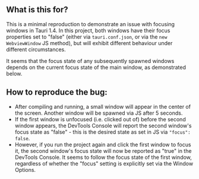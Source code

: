 ## What is this for?

This is a minimal reproduction to demonstrate an issue with focusing windows in Tauri 1.4. In this project, both windows have their focus properties set to "false" (either via `tauri.conf.json`, or via the `new WebviewWindow` JS method), but will exhibit different behaviour under different circumstances.

It seems that the focus state of any subsequently spawned windows depends on the current focus state of the main window, as demonstrated below.

## How to reproduce the bug:

- After compiling and running, a small window will appear in the center of the screen. Another window will be spawned via JS after 5 seconds.
- If the first window is unfocused (i.e. clicked out of) before the second window appears, the DevTools Console will report the second window's focus state as "false" - this is the desired state as set in JS via `"focus": false`.
- However, if you run the project again and click the first window to focus it, the second window's focus state will now be reported as "true" in the DevTools Console. It seems to follow the focus state of the first window, regardless of whether the "focus" setting is explicitly set via the Window Options.
